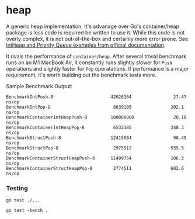 # heap

A generic heap implementation. It's advanage over Go's container/heap package is less code is required be written to use it. While this code is not overly complex, it is not out-of-the-box and certainly more error prone. See [IntHeap and Priority Queue examples from official documentation](https://pkg.go.dev/container/heap#pkg-overview).

It rivals the performance of `container/heap`. After several trivial benchmark runs on an M1 MacBook Air, it constantly runs slightly slower for `Push` operations and slightly faster for `Pop` operatations. If performance is a major requirement, it's worth building out the benchmark tests more.

Sample Benchmark Output:
```
BenchmarkIntPush-8                      42626164                27.47 ns/op
BenchmarkIntPop-8                        8839105               202.1 ns/op
BenchmarkContainerIntHeapPush-8         100000000               20.10 ns/op
BenchmarkContainerIntHeapPop-8           6532185               248.3 ns/op
BenchmarkStructPush-8                   12415504                90.49 ns/op
BenchmarkStructPop-8                     2975512               535.5 ns/op
BenchmarkContainerStructHeapPush-8      11499754               106.3 ns/op
BenchmarkContainerStructHeapPop-8        2774511               602.6 ns/op
```

### Testing

```
go test ./...
```

```
go test -bench .
```
